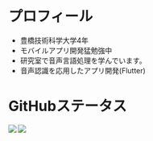 # プロフィール
- 豊橋技術科学大学4年
- モバイルアプリ開発猛勉強中
- 研究室で音声言語処理を学んでいます。
- 音声認識を応用したアプリ開発(Flutter)

# GitHubステータス
<a href="https://github.com/anuraghazra/github-readme-stats">
  <img align="left" src="https://github-readme-stats.vercel.app/api?username=rmaejima&count_private=true&show_icons=true" />
</a>
<a href="https://github.com/anuraghazra/github-readme-stats">
  <img align="left" src="https://github-readme-stats.vercel.app/api/top-langs/?username=rmaejima" />
</a>
